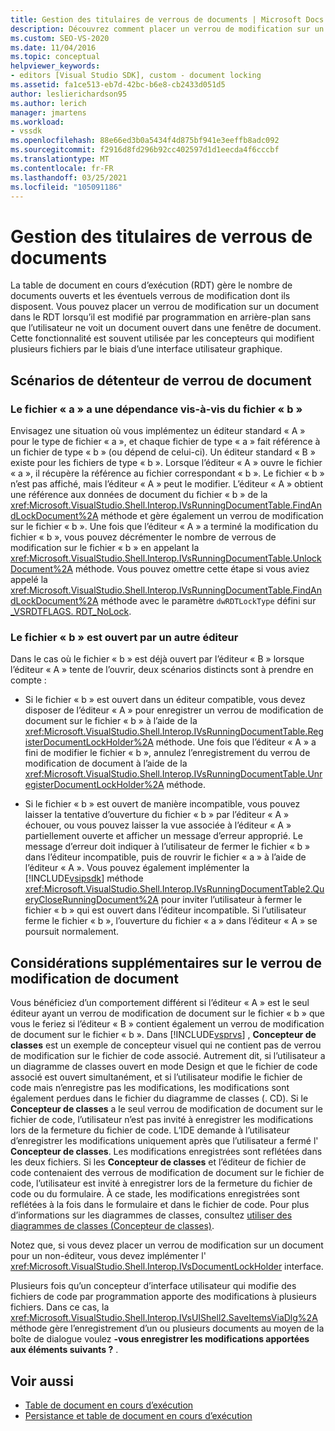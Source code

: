 ```yaml
---
title: Gestion des titulaires de verrous de documents | Microsoft Docs
description: Découvrez comment placer un verrou de modification sur un document dans la table de documents en cours d’exécution sans que l’utilisateur ne visualise un document ouvert dans une fenêtre de document.
ms.custom: SEO-VS-2020
ms.date: 11/04/2016
ms.topic: conceptual
helpviewer_keywords:
- editors [Visual Studio SDK], custom - document locking
ms.assetid: fa1ce513-eb7d-42bc-b6e8-cb2433d051d5
author: leslierichardson95
ms.author: lerich
manager: jmartens
ms.workload:
- vssdk
ms.openlocfilehash: 88e66ed3b0a5434f4d875bf941e3eeffb8adc092
ms.sourcegitcommit: f2916d8fd296b92cc402597d1d1eecda4f6cccbf
ms.translationtype: MT
ms.contentlocale: fr-FR
ms.lasthandoff: 03/25/2021
ms.locfileid: "105091186"
---
```

# <a name="document-lock-holder-management"></a>Gestion des titulaires de verrous de documents

La table de document en cours d’exécution (RDT) gère le nombre de documents ouverts et les éventuels verrous de modification dont ils disposent. Vous pouvez placer un verrou de modification sur un document dans le RDT lorsqu’il est modifié par programmation en arrière-plan sans que l’utilisateur ne voit un document ouvert dans une fenêtre de document. Cette fonctionnalité est souvent utilisée par les concepteurs qui modifient plusieurs fichiers par le biais d’une interface utilisateur graphique.

## <a name="document-lock-holder-scenarios"></a>Scénarios de détenteur de verrou de document

### <a name="file-a-has-a-dependence-on-file-b"></a>Le fichier « a » a une dépendance vis-à-vis du fichier « b »

Envisagez une situation où vous implémentez un éditeur standard « A » pour le type de fichier « a », et chaque fichier de type « a » fait référence à un fichier de type « b » (ou dépend de celui-ci). Un éditeur standard « B » existe pour les fichiers de type « b ». Lorsque l’éditeur « A » ouvre le fichier « a », il récupère la référence au fichier correspondant « b ». Le fichier « b » n’est pas affiché, mais l’éditeur « A » peut le modifier. L’éditeur « A » obtient une référence aux données de document du fichier « b » de la <xref:Microsoft.VisualStudio.Shell.Interop.IVsRunningDocumentTable.FindAndLockDocument%2A> méthode et gère également un verrou de modification sur le fichier « b ». Une fois que l’éditeur « A » a terminé la modification du fichier « b », vous pouvez décrémenter le nombre de verrous de modification sur le fichier « b » en appelant la <xref:Microsoft.VisualStudio.Shell.Interop.IVsRunningDocumentTable.UnlockDocument%2A> méthode. Vous pouvez omettre cette étape si vous aviez appelé la <xref:Microsoft.VisualStudio.Shell.Interop.IVsRunningDocumentTable.FindAndLockDocument%2A> méthode avec le paramètre `dwRDTLockType` défini sur [_VSRDTFLAGS. RDT_NoLock](<xref:Microsoft.VisualStudio.Shell.Interop._VSRDTFLAGS.RDT_NoLock>).

### <a name="file-b-is-opened-by-a-different-editor"></a>Le fichier « b » est ouvert par un autre éditeur

Dans le cas où le fichier « b » est déjà ouvert par l’éditeur « B » lorsque l’éditeur « A » tente de l’ouvrir, deux scénarios distincts sont à prendre en compte :

- Si le fichier « b » est ouvert dans un éditeur compatible, vous devez disposer de l’éditeur « A » pour enregistrer un verrou de modification de document sur le fichier « b » à l’aide de la <xref:Microsoft.VisualStudio.Shell.Interop.IVsRunningDocumentTable.RegisterDocumentLockHolder%2A> méthode. Une fois que l’éditeur « A » a fini de modifier le fichier « b », annulez l’enregistrement du verrou de modification de document à l’aide de la <xref:Microsoft.VisualStudio.Shell.Interop.IVsRunningDocumentTable.UnregisterDocumentLockHolder%2A> méthode.

- Si le fichier « b » est ouvert de manière incompatible, vous pouvez laisser la tentative d’ouverture du fichier « b » par l’éditeur « A » échouer, ou vous pouvez laisser la vue associée à l’éditeur « A » partiellement ouverte et afficher un message d’erreur approprié. Le message d’erreur doit indiquer à l’utilisateur de fermer le fichier « b » dans l’éditeur incompatible, puis de rouvrir le fichier « a » à l’aide de l’éditeur « A ». Vous pouvez également implémenter la [!INCLUDE[vsipsdk](../extensibility/includes/vsipsdk_md.md)] méthode <xref:Microsoft.VisualStudio.Shell.Interop.IVsRunningDocumentTable2.QueryCloseRunningDocument%2A> pour inviter l’utilisateur à fermer le fichier « b » qui est ouvert dans l’éditeur incompatible. Si l’utilisateur ferme le fichier « b », l’ouverture du fichier « a » dans l’éditeur « A » se poursuit normalement.

## <a name="additional-document-edit-lock-considerations"></a>Considérations supplémentaires sur le verrou de modification de document

Vous bénéficiez d’un comportement différent si l’éditeur « A » est le seul éditeur ayant un verrou de modification de document sur le fichier « b » que vous le feriez si l’éditeur « B » contient également un verrou de modification de document sur le fichier « b ». Dans [!INCLUDE[vsprvs](../code-quality/includes/vsprvs_md.md)] , **Concepteur de classes** est un exemple de concepteur visuel qui ne contient pas de verrou de modification sur le fichier de code associé. Autrement dit, si l’utilisateur a un diagramme de classes ouvert en mode Design et que le fichier de code associé est ouvert simultanément, et si l’utilisateur modifie le fichier de code mais n’enregistre pas les modifications, les modifications sont également perdues dans le fichier du diagramme de classes (. CD). Si le **Concepteur de classes** a le seul verrou de modification de document sur le fichier de code, l’utilisateur n’est pas invité à enregistrer les modifications lors de la fermeture du fichier de code. L’IDE demande à l’utilisateur d’enregistrer les modifications uniquement après que l’utilisateur a fermé l' **Concepteur de classes**. Les modifications enregistrées sont reflétées dans les deux fichiers. Si les **Concepteur de classes** et l’éditeur de fichier de code contenaient des verrous de modification de document sur le fichier de code, l’utilisateur est invité à enregistrer lors de la fermeture du fichier de code ou du formulaire. À ce stade, les modifications enregistrées sont reflétées à la fois dans le formulaire et dans le fichier de code. Pour plus d’informations sur les diagrammes de classes, consultez [utiliser des diagrammes de classes (Concepteur de classes)](../ide/class-designer/designing-and-viewing-classes-and-types.md).

Notez que, si vous devez placer un verrou de modification sur un document pour un non-éditeur, vous devez implémenter l' <xref:Microsoft.VisualStudio.Shell.Interop.IVsDocumentLockHolder> interface.

Plusieurs fois qu’un concepteur d’interface utilisateur qui modifie des fichiers de code par programmation apporte des modifications à plusieurs fichiers. Dans ce cas, la <xref:Microsoft.VisualStudio.Shell.Interop.IVsUIShell2.SaveItemsViaDlg%2A> méthode gère l’enregistrement d’un ou plusieurs documents au moyen de la boîte de dialogue voulez **-vous enregistrer les modifications apportées aux éléments suivants ?** .

## <a name="see-also"></a>Voir aussi

- [Table de document en cours d’exécution](../extensibility/internals/running-document-table.md)
- [Persistance et table de document en cours d’exécution](../extensibility/internals/persistence-and-the-running-document-table.md)
